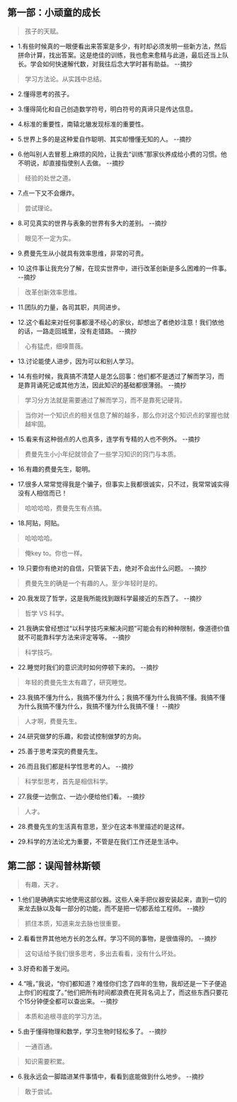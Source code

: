 ## 第一部：小顽童的成长

>孩子的天赋。

- 1.有些时候真的一眼便看出来答案是多少，有时却必须发明一些新方法，然后拼命计算，找出答案。这是绝佳的训练，我也愈来愈精与此道，最后还当上队长。学会如何快速解代数，对我往后念大学时甚有助益。 --摘抄

>学习方法论。从实践中总结。

- 2.懂得思考的孩子。

- 3.懂得简化和自己创造数学符号，明白符号的真谛只是传达信息。

- 4.标准的重要性，南辕北辙发现标准的重要性。

- 5.世界上多的是这种爱自作聪明、其实却懵懂无知的人。 --摘抄

- 6.他叫别人去冒惹上麻烦的风险，让我去“训练”那家伙养成给小费的习惯。他不明说，却直接指使别人去做。 --摘抄

>经验的处世之道。

- 7.点一下又不会爆炸。

>尝试理论。

- 8.可见真实的世界与表象的世界有多大的差别。 --摘抄

>眼见不一定为实。

- 9.费曼先生从小就具有效率思维，非常的可贵。

- 10.这件事让我充分了解，在现实世界中，进行改革创新是多么困难的一件事。 --摘抄

>改革创新效率思维。

- 11.团队的力量，各司其职，共同进步。

- 12.这个看起来对任何事都漫不经心的家伙，却想出了者绝妙注意！我们依他的话，一路走回城里，没有走错路。 --摘抄

>心有猛虎，细嗅蔷薇。

- 13.讨论能使人进步，因为可以和别人学习。

- 14.有些时候，我真搞不清楚人是怎么回事：他们都不是透过了解而学习，而是靠背诵死记或其他方法，因此知识的基础都很薄弱。 --摘抄

>学习分方法就是需要通过了解而学习，而不是靠死记硬背。

>当你对一个知识点的相关信息了解的越多，那么你对这个知识点的掌握也就越牢固。

- 15.看来有这种弱点的人也真多，连学有专精的人也不例外。 --摘抄

>费曼先生小小年纪就领会了一些学习知识的窍门与本质。

- 16.有趣的费曼先生，聪明。

- 17.很多人常常觉得我是个骗子，但事实上我都很诚实，只不过，我常常诚实得没有人相信而已！

>哈哈哈哈，费曼先生有点搞。

- 18.阿贴，阿贴。

>哈哈哈哈。

>俺key to。你也一样。

- 19.只要你有绝对的自信，只管装下去，绝对不会出什么问题。 --摘抄

>费曼先生的确是一个有趣的人。至少年轻时是的。

- 20.我发现了哲学，这是我所能找到跟科学最接近的东西了。 --摘抄

>哲学 VS 科学。

- 21.我确实曾经想过“以科学技巧来解决问题”可能会有的种种限制，像道德价值就不可能靠科学方法来评定等等。 --摘抄

>科学技巧。

- 22.睡觉时我们的意识流时如何停顿下来的。 --摘抄

>年轻的费曼先生太有趣了，研究睡觉。

- 23.我搞不懂为什么，我搞不懂为什么；我搞不懂为什么我搞不懂。我搞不懂为什么我搞不懂为什么，我搞不懂为什么我搞不懂！ --摘抄

>人才啊，费曼先生。

- 24.研究做梦的乐趣，和尝试控制做梦的方向。

- 25.善于思考深究的费曼先生。

- 26.而且我们都是科学性思考的人。 --摘抄

>科学型思考，首先是相信科学。

- 27.我便一边倒立、一边小便给他们看。 --摘抄

>人才。

- 28.费曼先生的生活真有意思，至少在这本书里描述的是这样。

- 29.科学的方法论尤为重要，不管是在我们工作还是生活中。

## 第二部：误闯普林斯顿

>有趣，天才。

- 1.他们是确确实实地使用这部仪器。这些人亲手把仪器安装起来，直到一切的来龙去脉以及每一部分的功能，而不是把一切都丢给工程师。 --摘抄

>抓住本质，知道来龙去脉也很重要。

- 2.看看世界其他地方长的怎么样。学习不同的事物，是很值得的。 --摘抄

>这句话给予我们很多思考，多出去看看，没有什么坏处。

- 3.好奇和善于发问。

- 4.“哦，”我说，“你们都知道？难怪你们念了四年的生物，我却还是一下子便追上你们的程度了。”他们把所有时间都浪费在死背名词上了，而这些东西只要花个15分钟便全都可以查出来。 --摘抄

>本质和追根寻底的学习方法。

- 5.由于懂得物理和数学，学习生物时轻松多了。 --摘抄

>一通百通。

>知识需要积累。

- 6.我永远会一脚踏进某件事情中，看看到底能做到什么地步。 --摘抄

>敢于尝试。
